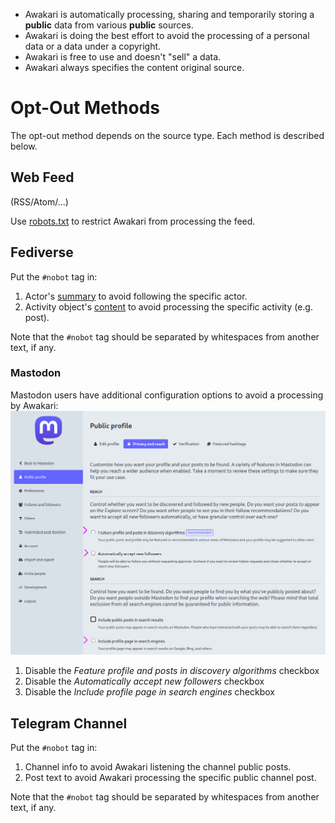 * Awakari is automatically processing, sharing and temporarily storing a **public** data from various **public** sources.
* Awakari is doing the best effort to avoid the processing of a personal data or a data under a copyright.
* Awakari is free to use and doesn't "sell" a data.
* Awakari always specifies the content original source.

# Opt-Out Methods

The opt-out method depends on the source type. Each method is described below.

## Web Feed

(RSS/Atom/...)

Use [robots.txt](https://en.wikipedia.org/wiki/Robots.txt) to restrict Awakari from processing the feed.

## Fediverse

Put the `#nobot` tag in:
1. Actor's [summary](https://www.w3.org/TR/activitystreams-vocabulary/#dfn-summary) to avoid following the specific actor.
2. Activity object's [content](https://www.w3.org/TR/activitystreams-vocabulary/#dfn-content) to avoid processing the specific activity (e.g. post).

Note that the `#nobot` tag should be separated by whitespaces from another text, if any. 

### Mastodon

Mastodon users have additional configuration options to avoid a processing by Awakari:
![mastodon](mastodon.png)

1. Disable the *Feature profile and posts in discovery algorithms* checkbox
2. Disable the *Automatically accept new followers* checkbox
3. Disable the *Include profile page in search engines* checkbox

## Telegram Channel

Put the `#nobot` tag in:
1. Channel info to avoid Awakari listening the channel public posts.
2. Post text to avoid Awakari processing the specific public channel post.

Note that the `#nobot` tag should be separated by whitespaces from another text, if any.
